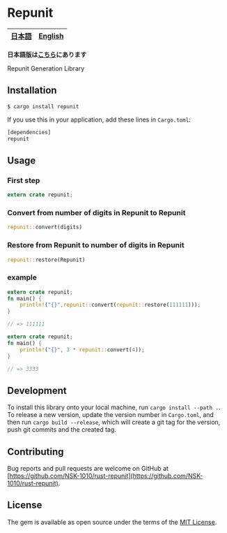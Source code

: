 # Repunit
<table>
<thead>
<tr>
<th style="text-align:center">
<a href="README_ja.md">日本語</a>
</th>
<th style="text-align:center">
<a href="README.md">English</a>
</th>
</tr>
</thead>
</table>

**日本語版は[こちら](./README_ja.md)にあります**

Repunit Generation Library

## Installation

    $ cargo install repunit

If you use this in your application, add these lines in `Cargo.toml`:

```rust
[dependencies]
repunit
```

## Usage

### First step
```rust
extern crate repunit;
```

### Convert from number of digits in Repunit to Repunit
```rust
repunit::convert(digits)
```
### Restore from Repunit to number of digits in Repunit
```rust
repunit::restore(Repunit)
```
### example
```rust
extern crate repunit;
fn main() {
    println!("{}",repunit::convert(repunit::restore(111111)));
}

// => 111111
```
```rust
extern crate repunit;
fn main() {
    println!("{}", 3 * repunit::convert(4));
}

// => 3333
```

## Development

To install this library onto your local machine, run `cargo install --path .`. To release a new version, update the version number in `Cargo.toml`, and then run `cargo build --release`, which will create a git tag for the version, push git commits and the created tag.

## Contributing

Bug reports and pull requests are welcome on GitHub at [https://github.com/NSK-1010/rust-repunit](https://github.com/NSK-1010/rust-repunit).

## License

The gem is available as open source under the terms of the [MIT License](https://opensource.org/licenses/MIT).